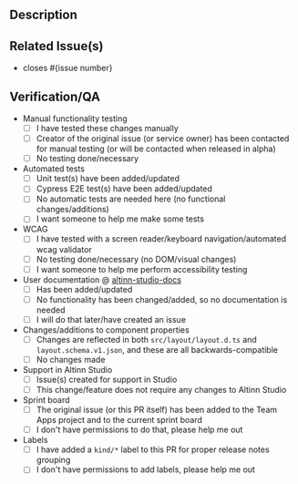 ## Description

<!---
  Provide a general summary of your changes in the title above.
  Describe your change(s) in detail here.
  Remember that the title and description should include a non-technical summary readable
  for service owners browsing our release notes.
-->

## Related Issue(s)

- closes #{issue number}

## Verification/QA

- Manual functionality testing
  - [ ] I have tested these changes manually
  - [ ] Creator of the original issue (or service owner) has been contacted for manual testing (or will be contacted when released in alpha)
  - [ ] No testing done/necessary
- Automated tests
  - [ ] Unit test(s) have been added/updated
  - [ ] Cypress E2E test(s) have been added/updated
  - [ ] No automatic tests are needed here (no functional changes/additions)
  - [ ] I want someone to help me make some tests
- WCAG
  - [ ] I have tested with a screen reader/keyboard navigation/automated wcag validator
  - [ ] No testing done/necessary (no DOM/visual changes)
  - [ ] I want someone to help me perform accessibility testing
- User documentation @ [altinn-studio-docs](https://github.com/Altinn/altinn-studio-docs)
  - [ ] Has been added/updated
  <!--- insert link to PR here -->
  - [ ] No functionality has been changed/added, so no documentation is needed
  - [ ] I will do that later/have created an issue
  <!--- insert link to issue here -->
- Changes/additions to component properties
  - [ ] Changes are reflected in both `src/layout/layout.d.ts` and `layout.schema.v1.json`, and these are all backwards-compatible
  - [ ] No changes made
- Support in Altinn Studio
  - [ ] Issue(s) created for support in Studio
  <!--- insert link to issue(s) here -->
  - [ ] This change/feature does not require any changes to Altinn Studio
- Sprint board
  - [ ] The original issue (or this PR itself) has been added to the Team Apps project and to the current sprint board
  - [ ] I don't have permissions to do that, please help me out
- Labels
  - [ ] I have added a `kind/*` label to this PR for proper release notes grouping
  - [ ] I don't have permissions to add labels, please help me out
  <!---
    Breaking changes:       kind/breaking-change
    New features:               kind/product-feature
    Bug fixes:                      kind/bug
    Dependencies:             kind/dependencies
    Other changes:            kind/other
    Not in release notes:  ignore-for-release
  --->
